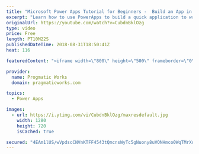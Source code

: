 ```yaml
---
title: "Microsoft Power Apps Tutorial for Beginners -  Build an App in 5 Minutes"
excerpt: "Learn how to use PowerApps to build a quick application to write data to an Excel Spreadsheet. In this quick tutorial, you'll be off to the races with Power Apps by building an app from data.  For more Power Apps and Power Platform training, please visit us: https://pragmaticworkstraining.com  - - -"
originalUrl: https://youtube.com/watch?v=CubdnBklOzg
type: video
price: Free
length: PT10M22S
publishedDateTime: 2018-08-31T18:50:41Z
heat: 116

featuredContent: "<iframe width=\"800\" height=\"500\" frameborder=\"0\" src=\"https://www.youtube.com/embed/CubdnBklOzg\" allow=\"accelerometer; autoplay; encrypted-media; gyroscope; picture-in-picture\" allowfullscreen></iframe>"

provider:
  name: Progmatic Works
  domain: pragmaticworks.com

topics:
  - Power Apps

images:
  - url: https://i.ytimg.com/vi/CubdnBklOzg/maxresdefault.jpg
    width: 1280
    height: 720
    isCached: true

secured: "4EAm1lUS/wVpdscCNVnKTFF4543tQmcnsWyTc5gNuony8uVONHmco0WqTMrXuVV1ogyDVjxidNoTjXO2oiHMDkGPvHo9k+PEcDRTcYfU8m4vcdDxZfl6rYyqIfRuVirNJxknmZo0K9I3yaZABLahlfxFfUUNvYTAQ/+mb1m1RMWTNgqSJIbwzyIU/iQZknqC8dymtVlxCQEaTXbJaWtWu4WkLgZeZJTXIWXPCO72nilPEdeDaI1C3VdzjRcJzfc3VGyLouDfMrjipSYcvFnfGhVdvvHlnAMCBMvYwbcqoph3UP+Tmlo5cNsGRIFQ2pYp0geW8LeXpTX9i9fpYaA92DKar2qdfNC1/HYfN77BJf2/Qz1N1khKprymf6EA0yIUHaq6R1/Xjsx89XFakazpJPf8Mk1rO0NsQOOUWgHlhQFdxUV3FM5dyB6zDP4ZijqY;0ecLa7qwVZVkSLFDvjWwTg=="
---
```


